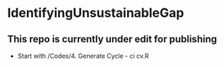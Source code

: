 # IdentifyingUnsustainableGap

## This repo is currently under edit for publishing

- Start with /Codes/4. Generate Cycle - ci cv.R
